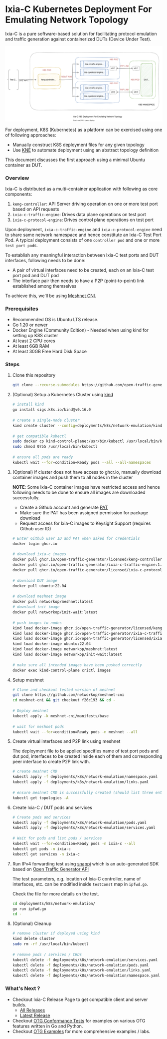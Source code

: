# Ixia-C Kubernetes Deployment For Emulating Network Topology

Ixia-C is a pure software-based solution for facilitating protocol emulation and traffic generation against containerized DUTs (Device Under Test).

<p align="center">
<img src="ixia-c-k8s.drawio.svg" alt="Ixia-C K8S Deployment For Emulating Network Topology">
</p>

For deployment, K8S (Kubernetes) as a platform can be exercised using one of following approaches:
- Manually construct K8S deployment files for any given topology
- Use [KNE](https://github.com/openconfig/kne) to automate deployment using an abstract topology definition

This document discusses the first approach using a minimal Ubuntu container as DUT.

### Overview

Ixia-C is distributed as a multi-container application with following as core components:
1. `keng-controller`: API Server driving operation on one or more test port based on API requests
2. `ixia-c-traffic-engine`: Drives data plane operations on test port
3. `ixia-c-protocol-engine`: Drives control plane operations on test port

Upon deployment, `ixia-c-traffic-engine` and `ixia-c-protocol-engine` need to share same network namespace and hence constitute an Ixia-C Test Port Pod. A typical deployment consists of one `controller pod` and one or more `test port pod`s.

To establish any meaningful interaction between Ixia-C test ports and DUT interfaces, following needs to be done:
- A pair of virtual interfaces need to be created, each on an Ixia-C test port pod and DUT pod
- The interface pair then needs to have a P2P (point-to-point) link established among themselves

To achieve this, we'll be using [Meshnet CNI](https://github.com/networkop/meshnet-cni).


### Prerequisites

- Recommended OS is Ubuntu LTS release.
- Go 1.20 or newer
- Docker Engine (Community Edition) - Needed when using kind for setting up K8S cluster
- At least 2 CPU cores
- At least 6GB RAM
- At least 30GB Free Hard Disk Space

### Steps

1. Clone this repository

    ```bash
    git clone --recurse-submodules https://github.com/open-traffic-generator/ixia-c.git && cd ixia-c
    ```

2. (Optional) Setup a Kubernetes Cluster using [kind](https://kind.sigs.k8s.io/)

    ```bash
    # install kind
    go install sigs.k8s.io/kind@v0.16.0

    # create a single-node cluster
    kind create cluster --config=deployments/k8s/network-emulation/kind.yaml --wait 30s

    # get compatible kubectl
    sudo docker cp kind-control-plane:/usr/bin/kubectl /usr/local/bin/kubectl
    sudo chmod 0755 /usr/local/bin/kubectl

    # ensure all pods are ready
    kubectl wait --for=condition=Ready pods --all --all-namespaces
    ```

3. (Optional) If cluster does not have access to ghcr.io, manually download container images and push them to all nodes in the cluster

    **NOTE**: Some Ixia-C container images have restricted access and hence following needs to be done to ensure all images are downloaded successfully.
    - Create a Github account and generate [PAT](https://docs.github.com/en/authentication/keeping-your-account-and-data-secure/creating-a-personal-access-token)
    - Make sure the PAT has been assigned permission for package download
    - Request access for Ixia-C images to Keysight Support (requires Github user ID)
    ```bash
    # Enter Github user ID and PAT when asked for credentials
    docker login ghcr.io

    # download ixia-c images
    docker pull ghcr.io/open-traffic-generator/licensed/keng-controller:0.0.1-3889
    docker pull ghcr.io/open-traffic-generator/ixia-c-traffic-engine:1.6.0.35
    docker pull ghcr.io/open-traffic-generator/licensed/ixia-c-protocol-engine:1.00.0.290
    
    # download DUT image
    docker pull ubuntu:22.04

    # download meshnet image
    docker pull networkop/meshnet:latest
    # download init image
    docker pull networkop/init-wait:latest

    # push images to nodes
    kind load docker-image ghcr.io/open-traffic-generator/licensed/keng-controller:0.0.1-3889
    kind load docker-image ghcr.io/open-traffic-generator/ixia-c-traffic-engine:1.6.0.35
    kind load docker-image ghcr.io/open-traffic-generator/licensed/ixia-c-protocol-engine:1.00.0.290
    kind load docker-image ubuntu:22.04
    kind load docker-image networkop/meshnet:latest
    kind load docker-image networkop/init-wait:latest

    # make sure all intended images have been pushed correctly
    docker exec kind-control-plane crictl images
    ```

4. Setup meshnet

    ```bash
    # Clone and checkout tested version of meshnet
    git clone https://github.com/networkop/meshnet-cni
    cd meshnet-cni && git checkout f26c193 && cd -

    # Deploy meshnet
    kubectl apply -k meshnet-cni/manifests/base

    # wait for meshnet pods
    kubectl wait --for=condition=Ready pods -n meshnet --all
    ```

5. Create virtual interfaces and P2P link using meshnet

    The deployment file to be applied specifies name of test port pods and dut pod, interfaces to be created inside each of them and corresponding peer interface to create P2P link with.

    ```bash
    # create meshnet CRD
    kubectl apply -f deployments/k8s/network-emulation/namespace.yaml
    kubectl apply -f deployments/k8s/network-emulation/links.yaml

    # ensure meshnet CRD is successfully created (should list three entries)
    kubectl get topologies -A
    ```

6. Create Ixia-C / DUT pods and services

    ```bash
    # Create pods and services
    kubectl apply -f deployments/k8s/network-emulation/pods.yaml
    kubectl apply -f deployments/k8s/network-emulation/services.yaml

    # Wait for pods and list pods / services
    kubectl wait --for=condition=Ready pods -n ixia-c --all
    kubectl get pods -n ixia-c
    kubectl get services -n ixia-c
    ```

7. Run IPv4 forwarding test using [snappi](https://github.com/open-traffic-generator/snappi/tree/main/gosnappi) which is an auto-generated SDK based on [Open Traffic Generator API](https://redocly.github.io/redoc/?url=https://raw.githubusercontent.com/open-traffic-generator/models/master/artifacts/openapi.yaml&nocors)

    The test parameters, e.g. location of Ixia-C controller, name of interfaces, etc. can be modified inside `testConst` map in `ipfwd.go`.

    Check the file for more details on the test.

    ```bash
    cd deployments/k8s/network-emulation/
    go run ipfwd.go
    cd -
    ```

8. (Optional) Cleanup

    ```bash
    # remove cluster if deployed using kind
    kind delete cluster
    sudo rm -rf /usr/local/bin/kubectl

    # remove pods / services / CRDs
    kubectl delete -f deployments/k8s/network-emulation/services.yaml
    kubectl delete -f deployments/k8s/network-emulation/pods.yaml
    kubectl delete -f deployments/k8s/network-emulation/links.yaml
    kubectl delete -f deployments/k8s/network-emulation/namespace.yaml
    ```

### What's Next ?

- Checkout Ixia-C Release Page to get compatible client and server builds.
    * [All Releases](https://github.com/open-traffic-generator/ixia-c/releases)
    * [Latest Release](https://github.com/open-traffic-generator/ixia-c/releases/latest)
- Checkout [OTG Conformance Tests](https://github.com/open-traffic-generator/conformance) for examples on various OTG features written in Go and Python.
- Checkout [OTG Examples](https://github.com/open-traffic-generator/otg-examples) for more comprehensive examples / labs.
